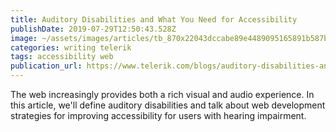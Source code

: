 ```yaml
---
title: Auditory Disabilities and What You Need for Accessibility
publishDate: 2019-07-29T12:50:43.528Z
image: ~/assets/images/articles/tb_870x22043dccabe89e4489095165891b587bb6b.png
categories: writing telerik
tags: accessibility web
publication_url: https://www.telerik.com/blogs/auditory-disabilities-and-what-you-need-for-accessibility
---
```

The web increasingly provides both a rich visual and audio experience. In this article, we'll define auditory disabilities and talk about web development strategies for improving accessibility for users with hearing impairment.
